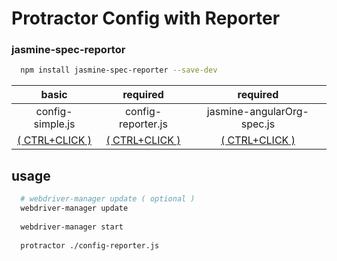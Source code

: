 # Protractor Config with Reporter

### jasmine-spec-reportor

```bash
  npm install jasmine-spec-reporter --save-dev
```

basic|required|required
:-----:|:--------:|:--------:
config-simple.js|config-reporter.js|jasmine-angularOrg-spec.js
[( CTRL+CLICK )](https://github.com/EricDeCoff/Protractor-Config-Simple/blob/master/config-simple.js)|[( CTRL+CLICK )](https://github.com/EricDeCoff/Protractor-Config-Reporter/blob/master/config-reporter.js)|[( CTRL+CLICK )](https://github.com/EricDeCoff/jasmine-angulerOrg-spec/blob/master/jasmine-angularOrg-spec.js)

## usage
```bash
  # webdriver-manager update ( optional )
  webdriver-manager update 
  
  webdriver-manager start
  
  protractor ./config-reporter.js
```
